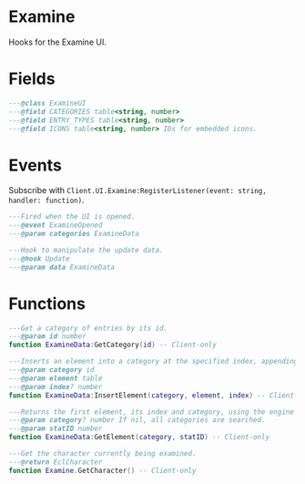 # Examine
Hooks for the Examine UI.

# Fields
<doc fields="ExamineUI">

```lua
---@class ExamineUI
---@field CATEGORIES table<string, number>
---@field ENTRY_TYPES table<string, number>
---@field ICONS table<string, number> IDs for embedded icons.
```
</doc>

# Events
Subscribe with `Client.UI.Examine:RegisterListener(event: string, handler: function)`.

<doc events="ExamineUI">

```lua
---Fired when the UI is opened.
---@event ExamineOpened
---@param categories ExamineData
```
```lua
---Hook to manipulate the update data.
---@hook Update
---@param data ExamineData
```
</doc>

# Functions
<doc lib="ExamineUI">

```lua
---Get a category of entries by its id.
---@param id number
function ExamineData:GetCategory(id) -- Client-only
```
```lua
---Inserts an element into a category at the specified index, appending by default.
---@param category id
---@param element table
---@param index? number
function ExamineData:InsertElement(category, element, index) -- Client-only
```
```lua
---Returns the first element, its index and category, using the engine statID.
---@param category? number If nil, all categories are searched.
---@param statID number
function ExamineData:GetElement(category, statID) -- Client-only
```
```lua
---Get the character currently being examined.
---@return EclCharacter
function Examine.GetCharacter() -- Client-only
```
</doc>